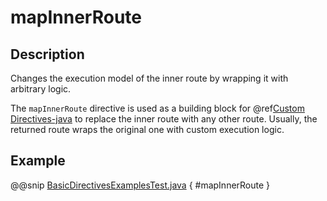<a id="mapinnerroute-java"></a>
# mapInnerRoute

## Description

Changes the execution model of the inner route by wrapping it with arbitrary logic.

The `mapInnerRoute` directive is used as a building block for @ref[Custom Directives-java](../custom-directives.md#custom-directives-java) to replace the inner route
with any other route. Usually, the returned route wraps the original one with custom execution logic.

## Example

@@snip [BasicDirectivesExamplesTest.java](../../../../../../../test/java/docs/http/javadsl/server/directives/BasicDirectivesExamplesTest.java) { #mapInnerRoute }